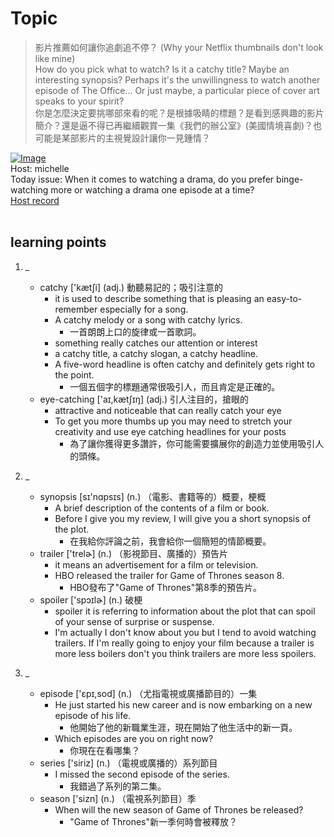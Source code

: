 # Topic

> 影片推薦如何讓你追劇追不停？ (Why your Netflix thumbnails don't look like mine) <br>
> How do you pick what to watch? Is it a catchy title? Maybe an interesting synopsis? Perhaps it's the unwillingness to watch another episode of The Office... Or just maybe, a particular piece of cover art speaks to your spirit?  <br>
> 你是怎麼決定要挑哪部來看的呢？是根據吸睛的標題？是看到感興趣的影片簡介？還是逼不得已再繼續觀賞一集《我們的辦公室》(美國情境喜劇)？也可能是某部影片的主視覺設計讓你一見鍾情？ <br>

[![Image](https://cdn.voicetube.com/assets/thumbnails/axCBA3VD5dQ.jpg)](https://www.youtube.com/embed/axCBA3VD5dQ?rel=0&showinfo=0&cc_load_policy=0&controls=1&autoplay=1&iv_load_policy=3&playsinline=1&wmode=transparent&start=7&end=28&enablejsapi=1&origin=https://tw.voicetube.com&widgetid=1)<br>
Host: michelle
<br>Today issue: When it comes to watching a drama, do you prefer binge-watching more or watching a drama one episode at a time?
<br>
[Host record](https://cdn.voicetube.com/tmp/everyday_records/Michellesu/2593.mp3)
<br><br>
## learning points
1. _
	* catchy ['kætʃi] (adj.) 動聽易記的；吸引注意的
        - it is used to describe something that is pleasing an easy-to-remember especially for a song.
        - A catchy melody or a song with catchy lyrics.
            + 一首朗朗上口的旋律或一首歌詞。
        - something really catches our attention or interest
        - a catchy title, a catchy slogan, a catchy headline.
        - A five-word headline is often catchy and definitely gets right to the point.
            + 一個五個字的標題通常很吸引人，而且肯定是正確的。
	* eye-catching ['aɪ,kætʃɪŋ] (adj.) 引人注目的，搶眼的
        - attractive and noticeable that can really catch your eye
        - To get you more thumbs up you may need to stretch your creativity and use eye catching headlines for your posts
            + 為了讓你獲得更多讚許，你可能需要擴展你的創造力並使用吸引人的頭條。

2. _
	* synopsis [sɪ'nɑpsɪs] (n.) （電影、書籍等的）概要，梗概
        - A brief description of the contents of a film or book.
        - Before I give you my review, I will give you a short synopsis of the plot.
            + 在我給你評論之前，我會給你一個簡短的情節概要。
	* trailer ['trelɚ] (n.) （影視節目、廣播的）預告片
        - it means an advertisement for a film or television.
        - HBO released the trailer for Game of Thrones season 8.
            + HBO發布了"Game of Thrones"第8季的預告片。
	* spoiler  ['spɔɪlɚ] (n.) 破梗
        - spoiler it is referring to information about the plot that can spoil of your sense of surprise or suspense.
        - I'm actually I don't know about you but I tend to avoid watching trailers. If I'm really going to enjoy your film because a trailer is more less boilers don't you think trailers are more less spoilers.

3. _
	* episode ['ɛpɪ,sod] (n.) （尤指電視或廣播節目的）一集
        - He just started his new career and is now embarking on a new episode of his life.
            + 他開始了他的新職業生涯，現在開始了他生活中的新一頁。
        - Which episodes are you on right now?
            + 你現在在看哪集？
	* series ['siriz] (n.) （電視或廣播的）系列節目
        - I missed the second episode of the series.
            + 我錯過了系列的第二集。
    * season ['sizn] (n.) （電視系列節目）季
        - When will the new season of Game of Thrones be released?
            + "Game of Thrones"新一季何時會被釋放？
